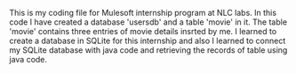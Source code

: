 This is my coding file for Mulesoft internship program at NLC labs.
In this code I have created a database 'usersdb' and a table 'movie' in it. The table 'movie' contains three entries of movie details insrted by me. I learned to create a database in SQLite for this internship and also I learned to connect my SQLite database with java code and retrieving the records of table using java code.

